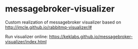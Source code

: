 # messagebroker-visualizer
Custom realization of messagebroker visualizer based on  http://jmcle.github.io/rabbitmq-visualizer/#


Run visualizer online:  https://keklabs.github.io/messagebroker-visualizer/index.html


